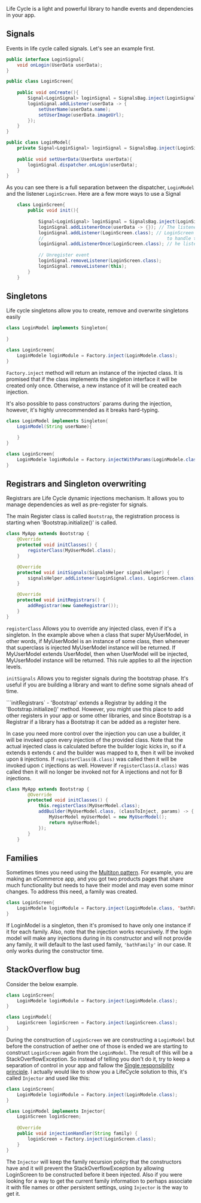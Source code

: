 Life Cycle is a light and powerful library to handle events and dependencies in your app.

Signals
-------
Events in life cycle called signals. Let's see an example first.

```java
public interface LoginSignal{
    void onLogin(UserData userData);
}

public class LoginScreen{
    
    public void onCreate(){
        Signal<LoginSignal> loginSignal = SignalsBag.inject(LoginSignal.class);
        loginSignal.addListener(userData -> {
            setUserName(userData.name);
            setUserImage(userData.imageUrl);
        });
    }
}

public class LoginModel{
    private Signal<LoginSignal> loginSignal = SignalsBag.inject(LoginSignal.class);
    
    public void setUserData(UserData userData){
        loginSignal.dispatcher.onLogin(userData);
    }
}
```

As you can see there is a full separation between the dispatcher, `LoginModel` and the listener `LoginScreen`.
Here are a few more ways to use a Signal

```java
    class LoginScreen{
        public void init(){
            
            Signal<LoginSignal> loginSignal = SignalsBag.inject(LoginSignal.class);
            loginSignal.addListenerOnce(userData -> {}); // The listener will be automatically removed after the first dispatch
            loginSignal.addListener(LoginScreen.class); // LoginScreen will be injected(see below what injection is) each time 
            //                                              to handle the this event
            loginSignal.addListenerOnce(LoginScreen.class); // he listener will be automatically removed after the first dispatch
            
            // Unregister event
            loginSignal.removeListener(LoginScreen.class);
            loginSignal.removeListener(this); 
        }
    }
```

Singletons
------------
Life cycle singletons allow you to create, remove and overwrite singletons easily 
```java
class LoginModel implements Singleton{
    
}

class LoginScreen{
    LoginModele loginModule = Factory.inject(LoginModele.class);
}
```

`Factory.inject` method will return an instance of the injected class. It is promised that if the class implements the singleton interface it will be created only once. Otherwise, a new instance of it will be created each injection.

It's also possible to pass constructors` params during the injection, however, it's highly unrecommended as it breaks hard-typing.

```java
class LoginModel implements Singleton{
    LoginModel(String userName){
        
    }
}

class LoginScreen{
    LoginModele loginModule = Factory.injectWithParams(LoginModele.class, "userName");
}
```

Registrars and Singleton overwriting
-------------------------------------
Registrars are Life Cycle dynamic injections mechanism. It allows you to manage dependencies as well as pre-register for signals.

The main Register class is called `Bootstrap`, the registration process is starting when 'Bootstrap.initialize()' is called.

```java
class MyApp extends Bootstrap {
    @Override
    protected void initClasses() {
        registerClass(MyUserModel.class);
    }

    @Override
    protected void initSignals(SignalsHelper signalsHelper) {
        signalsHelper.addListener(LoginSignal.class, LoginScreen.class);
    }

    @Override
    protected void initRegistrars() {
        addRegistrar(new GameRegistrar());
    }
}
```  

`registerClass` Allows you to override any injected class, even if it's a singleton. In the example above when a class that super MyUserModel, in other words, if MyUserModel is an instance of some class, then whenever that superclass is injected MyUserModel instance will be returned. If MyUserModel extends UserModel, then when UserModel will be injected, MyUserModel instance will be returned. This rule applies to all the injection levels. 

`initSignals` Allows you to register signals during the bootstrap phase. It's useful if you are building a library and want to define some signals ahead of time.

```initRegistrars` - 'Bootstrap' extends a Registrar by adding it the 'Bootstrap.initialize()' method. However, you might use this place to add other registers in your app or some other libraries, and since Bootstrap is a Registrar if a library has a Bootstrap it can be added as a register here.

In case you need more control over the injection you can use a builder, it will be invoked upon every injection of the provided class. Note that the actual injected class is calculated before the builder logic kicks in, so if `A` extends `B` extends `C` and the builder was mapped to `B`, then it will be invoked upon `B` injections. If `registerClass(B.class)` was called then it will be invoked upon `C` injections as well. However if  `registerClass(A.class)` was called then it will no longer be invoked not for A injections and not for B injections. 

```java
class MyApp extends Bootstrap {
        @Override
        protected void initClasses() {
            this.registerClass(MyUserModel.class);
            addBuilder(MyUserModel.class, (classToInject, params) -> {
                MyUserModel myUserModel = new MyUserModel();
                return myUserModel;
            });
        }
    }
```

Families
---------
Sometimes times you need using the [Multiton pattern](https://en.wikipedia.org/wiki/Multiton_pattern). For example, you are making an eCommerce app, and you got two products pages that share much functionality but needs to have their model and may even some minor changes. To address this need, a family was created.

```java
class LoginScreen{
    LoginModele loginModule = Factory.inject(LoginModele.class, 'bathFamily');
}
```

If LoginModel is a singleton, then it's promised to have only one instance if it for each family. Also, note that the injection works recursively. If the login model will make any injections during in its constructor and will not provide any family, it will default to the last used family, `'bathFamily'` in our case. It only works during the constructor time.

StackOverflow bug
-----------------

Consider the below example.

```java
class LoginScreen{
    LoginModele loginModule = Factory.inject(LoginModele.class);
}

class LoginModel{
    LoginScreen loginScreen = Factory.inject(LoginScreen.class);
}
```

During the construction of `LoginScreen` we are constructing a `LoginModel` but before the construction of aether one of those is ended we are starting to construct `LoginScreen` again from the `LoginModel`. The result of this will be a StackOverflowException. So instead of telling you don't do it, try to keep a separation of control in your app and fallow the [Single responsibility principle](https://en.wikipedia.org/wiki/Single_responsibility_principle). I actually would like to show you a LifeCycle solution to this, it's called `Injector` and used like this:
 
```java
class LoginScreen{
    LoginModele loginModule = Factory.inject(LoginModele.class);
}

class LoginModel implements Injector{
    LoginScreen loginScreen;
    
    @Override
    public void injectionHandler(String family) {
        loginScreen = Factory.inject(LoginScreen.class);
    }
}
```

The `Injector` will keep the family recursion policy that the constructors have and it will prevent the StackOverflowException by allowing LoginScreen to be constructed before it been injected. Also if you were looking for a way to get the current family information to perhaps associate it with file names or other persistent settings, using `Injector` is the way to get it. 